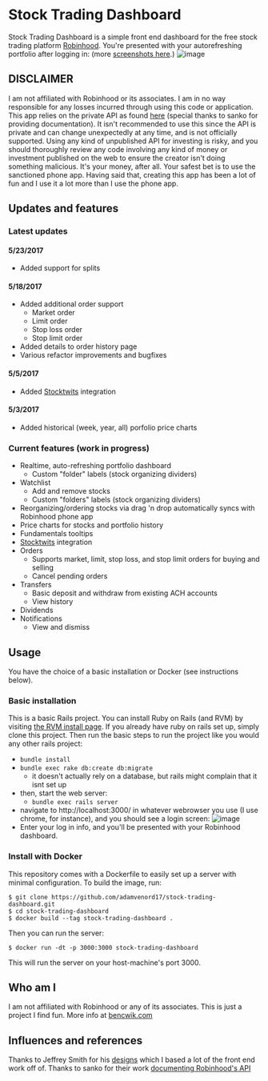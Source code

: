# Stock Trading Dashboard
Stock Trading Dashboard is a simple front end dashboard for the free stock trading platform [Robinhood](https://robinhood.com/referral/benjamc331/). You're presented with your autorefreshing portfolio after logging in: (more [screenshots here](http://imgur.com/a/qkhhb).)
![image](http://imgur.com/D7cGygL.png)

## DISCLAIMER
I am not affiliated with Robinhood or its associates. I am in no way responsible for any losses incurred through using this code or application. This app relies on the private API as found [here](https://github.com/sanko/Robinhood) (special thanks to sanko for providing documentation). It isn't recommended to use this since the API is private and can change unexpectedly at any time, and is not officially supported. Using any kind of unpublished API for investing is risky, and you should thoroughly review any code involving any kind of money or investment published on the web to ensure the creator isn't doing something malicious. It's your money, after all. Your safest bet is to use the sanctioned phone app. Having said that, creating this app has been a lot of fun and I use it a lot more than I use the phone app.

## Updates and features

### Latest updates

#### 5/23/2017
- Added support for splits

#### 5/18/2017
- Added additional order support
  - Market order
  - Limit order
  - Stop loss order
  - Stop limit order
- Added details to order history page
- Various refactor improvements and bugfixes

#### 5/5/2017
- Added [Stocktwits](https://stocktwits.com/) integration

#### 5/3/2017
- Added historical (week, year, all) porfolio price charts

### Current features (work in progress)
- Realtime, auto-refreshing portfolio dashboard
  - Custom "folder" labels (stock organizing dividers)
- Watchlist
  - Add and remove stocks
  - Custom "folders" labels (stock organizing dividers)
- Reorganizing/ordering stocks via drag 'n drop automatically syncs with Robinhood phone app
- Price charts for stocks and portfolio history
- Fundamentals tooltips
- [Stocktwits](https://stocktwits.com/) integration
- Orders
  - Supports market, limit, stop loss, and stop limit orders for buying and selling
  - Cancel pending orders
- Transfers
  - Basic deposit and withdraw from existing ACH accounts
  - View history
- Dividends
- Notifications
  - View and dismiss

## Usage
You have the choice of a basic installation or Docker (see instructions below).

### Basic installation
This is a basic Rails project. You can install Ruby on Rails (and RVM) by visiting [the RVM install page](https://rvm.io/rvm/install). If you already have ruby on rails set up, simply clone this project. Then run the basic steps to run the project like you would any other rails project:
* `bundle install`
* `bundle exec rake db:create db:migrate`
  * it doesn't actually rely on a database, but rails might complain that it isnt set up
* then, start the web server:
  * `bundle exec rails server`
* navigate to http://localhost:3000/ in whatever webrowser you use (I use chrome, for instance), and you should see a login screen:
![image](https://cloud.githubusercontent.com/assets/508449/24683768/3c277326-196f-11e7-8687-c3785c2bdd1a.png)
* Enter your log in info, and you'll be presented with your Robinhood dashboard.

### Install with Docker
This repository comes with a Dockerfile to easily set up a server with minimal configuration. To build the image, run:

```shell
$ git clone https://github.com/adamvenord17/stock-trading-dashboard.git
$ cd stock-trading-dashboard
$ docker build --tag stock-trading-dashboard .
```

Then you can run the server:
```shell
$ docker run -dt -p 3000:3000 stock-trading-dashboard
```

This will run the server on your host-machine's port 3000.

## Who am I
I am not affiliated with Robinhood or any of its associates. This is just a project I find fun. More info at [bencwik.com](http://bencwik.com)

## Influences and references
Thanks to Jeffrey Smith for his [designs](https://dribbble.com/shots/2619026-Robinhood-Web-App-Concept-V2) which I based a lot of the front end work off of.
Thanks to sanko for their work [documenting Robinhood's API](https://github.com/sanko/Robinhood)
